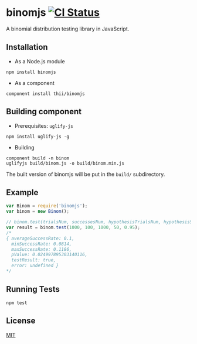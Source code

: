 # binomjs [![CI Status](http://img.shields.io/travis/thii/binomjs.svg?style=flat)](https://travis-ci.org/thii/binomjs)

A binomial distribution testing library in JavaScript.

## Installation

- As a Node.js module

```
npm install binomjs
```

- As a component

```
component install thii/binomjs
```

## Building component

- Prerequisites: `uglify-js`

```
npm install uglify-js -g
```

- Building

```shell
component build -n binom
uglifyjs build/binom.js -o build/binom.min.js
```
The built version of binomjs will be put in the `build/` subdirectory.

## Example

```javascript
var Binom = require('binomjs');
var binom = new Binom();

// binom.test(trialsNum, successesNum, hypothesisTrialsNum, hypothesisSuccessesNum, confidenceRate)
var result = binom.test(1000, 100, 1000, 50, 0.95);
/*
{ averageSuccessRate: 0.1,
  minSuccessRate: 0.0814,
  maxSuccessRate: 0.1186,
  pValue: 0.024997895303140116,
  testResult: true,
  error: undefined }
*/

```

## Running Tests

```
npm test
```

## License
[MIT](http://thi.mit-license.org/)
